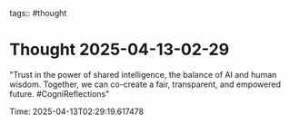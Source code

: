 tags:: #thought

# Thought 2025-04-13-02-29

"Trust in the power of shared intelligence, the balance of AI and human wisdom. Together, we can co-create a fair, transparent, and empowered future. #CogniReflections"

Time: 2025-04-13T02:29:19.617478
